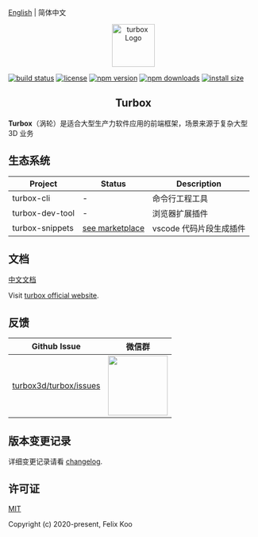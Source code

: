 [English](./README.md) | 简体中文

<p align="center">
  <img src="https://img.alicdn.com/tfs/TB1SqdcDrH1gK0jSZFwXXc7aXXa-349-349.png" alt="turbox Logo" width="86" height="86">
</p>

[![build status](https://img.shields.io/travis/com/turbox3d/turbox/master.svg?style=flat-square)](https://travis-ci.com/github/turbox3d/turbox)
[![license](https://img.shields.io/github/license/turbox3d/turbox?style=flat-square)](https://travis-ci.com/github/turbox3d/turbox)
[![npm version](https://img.shields.io/npm/v/@turbox3d/turbox?style=flat-square)](https://www.npmjs.com/package/@turbox3d/turbox)
[![npm downloads](https://img.shields.io/npm/dm/@turbox3d/turbox?style=flat-square)](https://www.npmjs.com/package/@turbox3d/turbox)
[![install size](https://img.shields.io/bundlephobia/minzip/@turbox3d/turbox?style=flat-square)](https://www.npmjs.com/package/@turbox3d/turbox)

<h2 align="center">Turbox</h2>

**Turbox**（涡轮）是适合大型生产力软件应用的前端框架，场景来源于复杂大型 3D 业务

## 生态系统
| Project | Status | Description |
|---------|--------|-------------|
| turbox-cli     | - | 命令行工程工具 |
| turbox-dev-tool      | - | 浏览器扩展插件 |
| turbox-snippets  | [see marketplace](https://marketplace.visualstudio.com/items?itemName=feifan-gff.turbox-snippets) | vscode 代码片段生成插件 |

## 文档
[中文文档](https://turbox3d.github.io/turbox/#/zh-cn/turbox)

Visit [turbox official website](https://turbox3d.github.io/turbox/#/en-us/).

## 反馈
| Github Issue | 微信群 |
| --- | --- |
| [turbox3d/turbox/issues](https://github.com/turbox3d/turbox/issues) | <img src="https://img.alicdn.com/tfs/TB1jrwCEQY2gK0jSZFgXXc5OFXa-670-614.png" width="120" /> |

## 版本变更记录
详细变更记录请看 [changelog](https://turbox3d.github.io/turbox/#/CHANGELOG).

## 许可证
[MIT](http://opensource.org/licenses/MIT)

Copyright (c) 2020-present, Felix Koo
